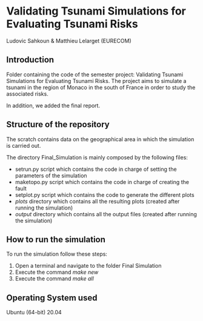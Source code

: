 # Validating Tsunami Simulations for Evaluating Tsunami Risks
Ludovic Sahkoun & Matthieu Lelarget (EURECOM)

## Introduction
Folder containing the code of the semester project: Validating Tsunami Simulations for Evaluating Tsunami Risks.
The project aims to simulate a tsunami in the region of Monaco in the south of France in order to study the associated risks.

In addition, we added the final report.

## Structure of the repository

The scratch contains data on the geographical area in which the simulation is carried out.

The directory Final_Simulation is mainly composed by the following files:
  - setrun.py script which contains the code in charge of setting the parameters of the simulation
  - maketopo.py script which contains the code in charge of creating the fault
  - setplot.py script which contains the code to generate the different plots
  - _plots_ directory which contains all the resulting plots (created after running the simulation)
  - _output_ directory which contains all the output files (created after running the simulation)


## How to run the simulation
To run the simulation follow these steps:
  1. Open a terminal and navigate to the folder Final Simulation
  2. Execute the command _make new_
  3. Execute the command _make all_

## Operating System used
Ubuntu (64-bit) 20.04
